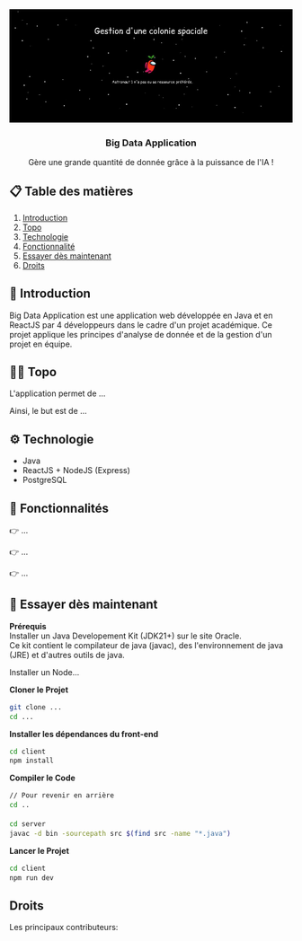 <div align="center">
  <img src="https://github.com/20centan/ProjetPAA/blob/main/Projet_PAA/public/banner.png" alt="Bannière du projet">
<h3>Big Data Application</h3>
<p max-width=30ch>Gère une grande quantité de donnée grâce à la puissance de l'IA !</p>
</div>

## 📋 Table des matières
1. [Introduction](#introduction)
2. [Topo](#topo)
3. [Technologie](#technologie)
4. [Fonctionnalité](#fonctionnalité)
5. [Essayer dès maintenant](#essaie)
6. [Droits](#droits)
   
## <a name="introduction">🤖 Introduction</a>
Big Data Application est une application web développée en Java et en ReactJS par 4 développeurs dans le cadre d'un projet académique. Ce projet applique les principes d'analyse de donnée et de la gestion d'un projet en équipe.

## <a name="topo">🧑‍🚀 Topo</a>
L'application permet de ...

Ainsi, le but est de ...

## <a name="technologie">⚙️ Technologie</a>
- Java
- ReactJS + NodeJS (Express)
- PostgreSQL

## <a name="fonctionnalité">🔋 Fonctionnalités</a>
👉 ... <br>

👉 ... <br>

👉 ... <br>

## <a name="essaie">🤸 Essayer dès maintenant</a>
**Prérequis**<br>
Installer un Java Developement Kit (JDK21+) sur le site Oracle. <br>
Ce kit contient le compilateur de java (javac), des l'environnement de java (JRE) et d'autres outils de java.

Installer un Node...

**Cloner le Projet**<br>
```bash
git clone ... 
cd ...
```

**Installer les dépendances du front-end**
```bash
cd client
npm install
```

**Compiler le Code**<br>
```bash
// Pour revenir en arrière
cd ..

cd server
javac -d bin -sourcepath src $(find src -name "*.java")
```

**Lancer le Projet**<br>
```bash
cd client
npm run dev
```

## Droits
Les principaux contributeurs: 